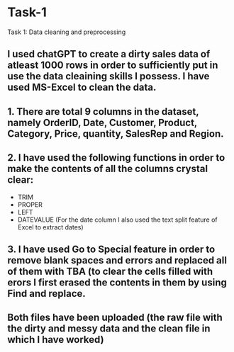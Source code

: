 # Task-1
Task 1: Data cleaning and preprocessing

## I used chatGPT to create a dirty sales data of atleast 1000 rows in order to sufficiently put in use the data cleaining skills I possess. I have used MS-Excel to clean the data. 
## 1. There are total 9 columns in the dataset, namely OrderID, Date, Customer, Product, Category, Price, quantity, SalesRep and Region. 
## 2. I have used the following functions in order to make the contents of all the columns crystal clear:
   - TRIM
   - PROPER
   - LEFT
   - DATEVALUE (For the date column I also used the text split feature of Excel to extract dates)
## 3. I have used Go to Special feature in order to remove blank spaces and errors and replaced all of them with TBA (to clear the cells filled with erors I first erased the contents in them by using Find and replace.

## Both files have been uploaded (the raw file with the dirty and messy data and the clean file in which I have worked)
